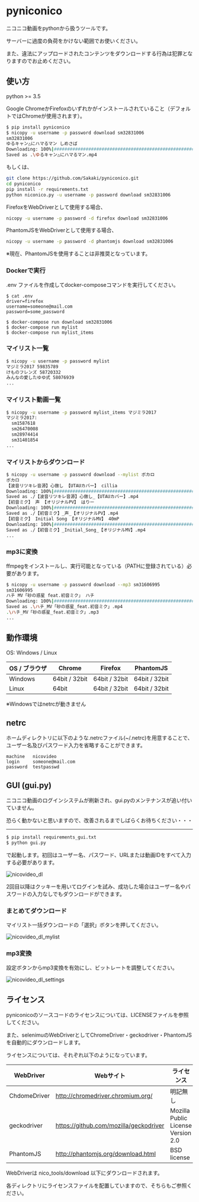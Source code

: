 # pyniconico

ニコニコ動画をpythonから扱うツールです。

サーバーに過度の負荷をかけない範囲でお使いください。

また、違法にアップロードされたコンテンツをダウンロードする行為は犯罪となりますのでお止めください。

## 使い方

python >= 3.5

Google ChromeかFirefoxのいずれかがインストールされていること（デフォルトではChromeが使用されます）。


```bash
$ pip install pyniconico
$ nicopy -u username -p password download sm32831006
sm32831006
ゆるキャン△にハマるマン しめさば
Downloading: 100%|#######################################################################|Time: 0:00:24
Saved as .\ゆるキャン△にハマるマン.mp4
```

もしくは、

```bash
git clone https://github.com/Sakaki/pyniconico.git
cd pyniconico
pip install -r requirements.txt
python niconico.py -u username -p password download sm32831006
```

FirefoxをWebDriverとして使用する場合、

```bash
nicopy -u username -p password -d firefox download sm32831006
```

PhantomJSをWebDriverとして使用する場合、

```bash
nicopy -u username -p password -d phantomjs download sm32831006
```

※現在、PhantomJSを使用することは非推奨となっています。

### Dockerで実行

.env ファイルを作成してdocker-composeコマンドを実行してください。

```env
$ cat .env
driver=firefox
username=someone@mail.com
password=some_password

$ docker-compose run download sm32831006
$ docker-compose run mylist
$ docker-compose run mylist_items
```

### マイリスト一覧

```bash
$ nicopy -u username -p password mylist
マジミラ2017 59835789
けものフレンズ 58720332
みんなの愛したゆゆ式 58076939
...
```

### マイリスト動画一覧

```bash
$ nicopy -u username -p password mylist_items マジミラ2017
マジミラ2017:
  sm1587618
  sm26470008
  sm28974414
  sm31401854
...
```

### マイリストからダウンロード

```bash
$ nicopy -u username -p password download --mylist ボカロ
ボカロ
【波音リツキレ音源】心做し 【UTAUカバー】 cillia
Downloading: 100%|#######################################################################|Time: 0:00:03
Saved as ./【波音リツキレ音源】心做し_【UTAUカバー】.mp4
【初音ミク】 声 【オリジナルPV】 はりー
Downloading: 100%|#######################################################################|Time: 0:00:16
Saved as ./【初音ミク】_声_【オリジナルPV】.mp4
【初音ミク】 Initial Song 【オリジナルMV】 40mP
Downloading: 100%|#######################################################################|Time: 0:00:14
Saved as ./【初音ミク】_Initial_Song_【オリジナルMV】.mp4
...
```

### mp3に変換

ffmpegをインストールし、実行可能となっている（PATHに登録されている）必要があります。

```bash
$ nicopy -u username -p password download --mp3 sm31606995
sm31606995
ハチ MV「砂の惑星 feat.初音ミク」 ハチ
Downloading: 100%|#######################################################################|Time: 0:00:22
Saved as .\ハチ_MV「砂の惑星_feat.初音ミク」.mp4
.\ハチ_MV「砂の惑星_feat.初音ミク」.mp3
...
```

## 動作環境

OS: Windows / Linux

|OS / ブラウザ|Chrome|Firefox|PhantomJS|
|---|---|---|---|
|Windows|64bit / 32bit|64bit / 32bit|64bit / 32bit|
|Linux|64bit|64bit / 32bit|64bit / 32bit|

※Windowsではnetrcが動きません

## netrc

ホームディレクトリに以下のような.netrcファイル(~/.netrc)を用意することで、ユーザー名及びパスワード入力を省略することができます。

```
machine   nicovideo
login     someone@mail.com
password  testpasswd
```

## GUI (gui.py)

ニコニコ動画のログインシステムが刷新され、gui.pyのメンテナンスが追い付いていません。

恐らく動かないと思いますので、改善されるまでしばらくお待ちください・・・

---

```bash
$ pip install requirements_gui.txt
$ python gui.py
```

で起動します。初回はユーザー名、パスワード、URLまたは動画IDをすべて入力する必要があります。

![nicovideo_dl](https://user-images.githubusercontent.com/980141/29494124-72a2b4d4-85de-11e7-894d-9112dbac6e03.png)

2回目以降はクッキーを用いてログインを試み、成功した場合はユーザー名やパスワードの入力なしでもダウンロードができます。

### まとめてダウンロード

マイリスト一括ダウンロードの「選択」ボタンを押してください。

![nicovideo_dl_mylist](https://user-images.githubusercontent.com/980141/29494138-a967c586-85de-11e7-91f5-d125775ae09e.png)

### mp3変換

設定ボタンからmp3変換を有効にし、ビットレートを調整してください。

![nicovideo_dl_settings](https://user-images.githubusercontent.com/980141/29494148-d805f75a-85de-11e7-8cfd-02e5635f4025.png)

## ライセンス

pyniconicoのソースコードのライセンスについては、LICENSEファイルを参照してください。

また、selenimuのWebDriverとしてChromeDriver・geckodriver・PhantomJSを自動的にダウンロードします。

ライセンスについては、それぞれ以下のようになっています。

|WebDriver|Webサイト|ライセンス|
|---|---|---|
|ChdomeDriver|http://chromedriver.chromium.org/|明記無し|
|geckodriver|https://github.com/mozilla/geckodriver|Mozilla Public License Version 2.0|
|PhantomJS|http://phantomjs.org/download.html|BSD license|

WebDriverは nico_tools/download 以下にダウンロードされます。

各ディレクトリにライセンスファイルを配置していますので、そちらもご参照ください。

